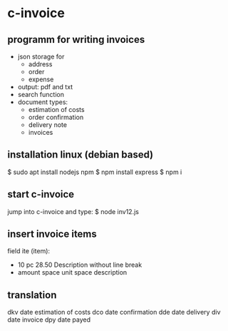 # c-invoice
programm for writing invoices
---
- json storage for  
    + address
    + order
    + expense
- output: pdf and txt
- search function
- document types:
    + estimation of costs
    + order confirmation
    + delivery note
    + invoices


installation linux (debian based)
---
$ sudo apt install nodejs npm
$ npm install express
$ npm i


start c-invoice
---
jump into c-invoice and type:
$ node inv12.js

insert invoice items
---
field ite (item):
- 10 pc 28.50 Description without line break
- amount space unit space description

translation
---
dkv date estimation of costs
dco date confirmation
dde date delivery
div date invoice
dpy date payed



